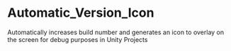 # Automatic_Version_Icon
Automatically increases build number and generates an icon to overlay on the screen for debug purposes in Unity Projects
